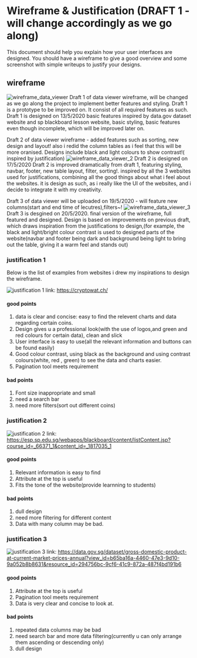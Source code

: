 # Wireframe & Justification (DRAFT 1 - will change accordingly as we go along)

This document should help you explain how your user interfaces are designed. You should have a wireframe to give a good overview and some screenshot with simple writeups to justify your designs. 


## wireframe

![wireframe_data_viewer](/worksheets/assets/wireframes/wireframe_data_viewer.jpg)
Draft 1 of data viewer wireframe, will be changed as we go along the project to implement better features and styling.
Draft 1 is a prototype to be improved on. It consist of all required features as such.
Draft 1 is designed on 13/5/2020 
basic features inspired by data.gov dataset website and sp blackboard lesson website, basic styling, basic features even though incomplete, which will be improved later on.

Draft 2  of data viewer wireframe - added features such as sorting, new design and layout! also i redid the column tables as i feel that this will be more oranised. Designs include black and light colours to show contrast!( inspired by justification)
![wireframe_data_viewer_2](/worksheets/assets/wireframes/wireframe_data_viewer_2.jpg)
Draft 2 is designed on 17/5/2020 
Draft 2 is improved dramatically from draft 1, featuring styling, navbar, footer, new table layout, filter, sorting!. inspired by all the 3 websites used for justifications, combining all the good things about what i feel about the websites. it is design as such, as i really like the UI of the websites, and i decide to integrate it with my creativity.

Draft 3 of data viewer will be uploaded on 19/5/2020 - will feature new columns(start and end time of lecutres),filters~!
![wireframe_data_viewer_3](/worksheets/assets/wireframes/dataviewer_wireframe_3.0.jpeg)
Draft 3 is desgined on 20/5/2020.
final version of the wireframe, full featured and designed. Design is based on improvements on previous draft, which draws inspiration from the justifications to design,(for example, the black and light/bright colour contrast is used to designed parts of the website(navbar and footer being dark and background being light to bring out the table, giving it a warm feel and stands out)




### justification 1
Below is the list of examples from websites i drew my inspirations to design the wireframe.

![justification 1](/worksheets/assets/wireframes/dataviewer_1.jpg)
link: https://cryptowat.ch/

#### good points
1) data is clear and concise: easy to find the relevent charts and data regarding certain coins.
2) Design gives u a professional look(with the use of logos,and green and red colours for certain data), clean and slick
3) User interface is easy to use(all the relevant information and buttons can be found easily)
4) Good colour contrast, using black as the background and using contrast colours(white, red , green) to see the data and charts easier.
5) Pagination tool meets requirement

#### bad points
1) Font size inappropriate and small
2) need a search bar
3) need more filters(sort out different coins)

### justification 2

![justification 2](/worksheets/assets/wireframes/dataviewer_2.jpg)
link: https://esp.sp.edu.sg/webapps/blackboard/content/listContent.jsp?course_id=_66371_1&content_id=_1817035_1

#### good points
1) Relevant information is easy to find
2) Attribute at the top is useful 
3) Fits the tone of the website(provide learnning to students)

#### bad points
1) dull design
2) need more filtering for different content
3) Data with many column may be bad.

### justification 3
![justification 3](/worksheets/assets/wireframes/dataviewer_3.jpg)
link: https://data.gov.sg/dataset/gross-domestic-product-at-current-market-prices-annual?view_id=b65ba16a-4460-47e3-9d10-9a052b8b8631&resource_id=294756bc-9cf6-41c9-872a-487f4bd191b6

#### good points
1) Attribute at the top is useful
2) Pagination tool meets requirement
3) Data is very clear and concise to look at.

#### bad points
1) repeated data columns may be bad
2) need search bar and more data filtering(currently u can only arrange them ascending or descending only)
3) dull design


